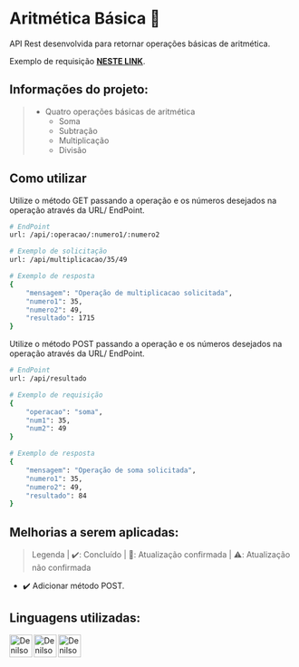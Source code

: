 # Aritmética Básica 📝
API Rest desenvolvida para retornar operações básicas de aritmética.

Exemplo de requisição [**NESTE LINK**](https://api-op-aritmeticas-basicas.vercel.app/api/soma/1/1).
## Informações do projeto:
> - Quatro operações básicas de aritmética
>   - Soma
>   - Subtração
>   - Multiplicação
>   - Divisão

## Como utilizar

Utilize o método GET passando a operação e os números desejados na operação através da URL/ EndPoint.

```bash
# EndPoint
url: /api/:operacao/:numero1/:numero2

# Exemplo de solicitação
url: /api/multiplicacao/35/49

# Exemplo de resposta
{
	"mensagem": "Operação de multiplicacao solicitada",
	"numero1": 35,
	"numero2": 49,
	"resultado": 1715
}
```
Utilize o método POST passando a operação e os números desejados na operação através da URL/ EndPoint.

```bash
# EndPoint
url: /api/resultado

# Exemplo de requisição
{
	"operacao": "soma",
	"num1": 35,
	"num2": 49
}
```
```bash
# Exemplo de resposta
{
	"mensagem": "Operação de soma solicitada",
	"numero1": 35,
	"numero2": 49,
	"resultado": 84
}
```


## Melhorias a serem aplicadas:
> Legenda | ✔️: Concluído | 🔄: Atualização confirmada | ⚠️: Atualização não confirmada
- ✔️ Adicionar método POST.

## Linguagens utilizadas:
<a href="#">
 <img align="left" width="40px" src="https://img.shields.io/badge/-241F31?logo=next.js" alt="DenilsonBrito-NextJS" />
</a>
<a href="https://www.typescriptlang.org/">
 <img align="left" width="40px" src="https://img.shields.io/badge/-241F31?logo=typescript" alt="DenilsonBrito-TypeScript" />
</a>
<a href="https://nodejs.org/pt-br/">
 <img align="left" width="40px" src="https://img.shields.io/badge/-241F31?logo=node.js" alt="DenilsonBrito-NodeJS" />
</a>
